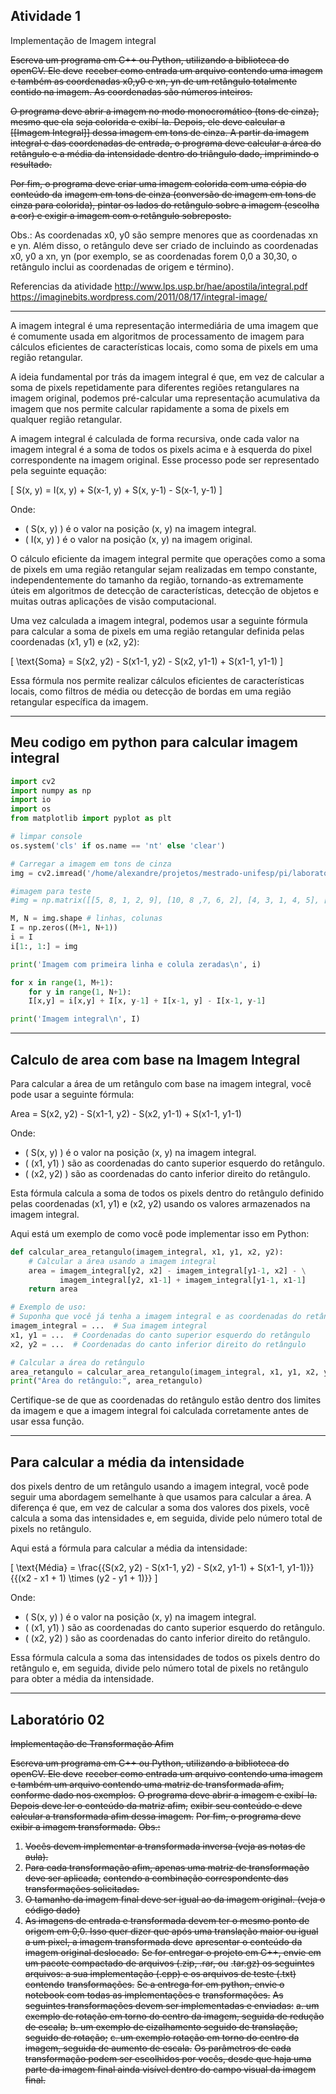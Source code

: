 ## Atividade 1

Implementação de Imagem integral

~~Escreva um programa em C++ ou Python, utilizando a biblioteca do openCV. Ele deve~~
~~receber como entrada um arquivo contendo uma imagem e também as coordenadas x0,y0 e xn, yn de um retângulo totalmente contido na imagem. As coordenadas são números inteiros.~~

~~O programa deve abrir a imagem no modo monocromático (tons de cinza), mesmo que ela~~
~~seja colorida e exibí-la. Depois, ele deve calcular a [[Imagem Integral]] dessa imagem em tons de cinza. A partir da imagem integral e das coordenadas de entrada, o programa deve calcular a área do retângulo e a média da intensidade dentro do triângulo dado, imprimindo o resultado.~~

~~Por fim, o programa deve criar uma imagem colorida com uma cópia do conteúdo da~~
~~imagem em tons de cinza (conversão de imagem em tons de cinza para colorida), pintar os lados do retângulo sobre a imagem (escolha a cor) e exigir a imagem com o retângulo sobreposto.~~

Obs.: As coordenadas x0, y0 são sempre menores que as coordenadas xn e yn. Além disso, o retângulo deve ser criado de incluindo as coordenadas x0, y0 a xn, yn (por exemplo, se as
coordenadas forem 0,0 a 30,30, o retângulo inclui as coordenadas de origem e término).

Referencias da atividade
http://www.lps.usp.br/hae/apostila/integral.pdf
https://imaginebits.wordpress.com/2011/08/17/integral-image/

______________________________

A imagem integral é uma representação intermediária de uma imagem que é comumente usada em algoritmos de processamento de imagem para cálculos eficientes de características locais, como soma de pixels em uma região retangular.

A ideia fundamental por trás da imagem integral é que, em vez de calcular a soma de pixels repetidamente para diferentes regiões retangulares na imagem original, podemos pré-calcular uma representação acumulativa da imagem que nos permite calcular rapidamente a soma de pixels em qualquer região retangular.

A imagem integral é calculada de forma recursiva, onde cada valor na imagem integral é a soma de todos os pixels acima e à esquerda do pixel correspondente na imagem original. Esse processo pode ser representado pela seguinte equação:

\[ S(x, y) = I(x, y) + S(x-1, y) + S(x, y-1) - S(x-1, y-1) \]

Onde:
- \( S(x, y) \) é o valor na posição (x, y) na imagem integral.
- \( I(x, y) \) é o valor na posição (x, y) na imagem original.

O cálculo eficiente da imagem integral permite que operações como a soma de pixels em uma região retangular sejam realizadas em tempo constante, independentemente do tamanho da região, tornando-as extremamente úteis em algoritmos de detecção de características, detecção de objetos e muitas outras aplicações de visão computacional.

Uma vez calculada a imagem integral, podemos usar a seguinte fórmula para calcular a soma de pixels em uma região retangular definida pelas coordenadas (x1, y1) e (x2, y2):

\[ \text{Soma} = S(x2, y2) - S(x1-1, y2) - S(x2, y1-1) + S(x1-1, y1-1) \]

Essa fórmula nos permite realizar cálculos eficientes de características locais, como filtros de média ou detecção de bordas em uma região retangular específica da imagem.

------------------

## Meu codigo em python para calcular imagem integral

```python
import cv2
import numpy as np
import io
import os
from matplotlib import pyplot as plt

# limpar console
os.system('cls' if os.name == 'nt' else 'clear')

# Carregar a imagem em tons de cinza
img = cv2.imread('/home/alexandre/projetos/mestrado-unifesp/pi/laboratorio1/Lenna.png', cv2.IMREAD_GRAYSCALE)

#imagem para teste
#img = np.matrix([[5, 8, 1, 2, 9], [10, 8 ,7, 6, 2], [4, 3, 1, 4, 5], [8, 9, 2, 3, 5], [6, 8, 7, 1, 3]])

M, N = img.shape # linhas, colunas
I = np.zeros((M+1, N+1))
i = I
i[1:, 1:] = img

print('Imagem com primeira linha e colula zeradas\n', i)

for x in range(1, M+1):
	for y in range(1, N+1):
	I[x,y] = i[x,y] + I[x, y-1] + I[x-1, y] - I[x-1, y-1]

print('Imagem integral\n', I)
```


_________________

## Calculo de area com base na Imagem Integral 

Para calcular a área de um retângulo com base na imagem integral, você pode usar a seguinte fórmula:

Area = S(x2, y2) - S(x1-1, y2) - S(x2, y1-1) + S(x1-1, y1-1)

Onde:


- \( S(x, y) \) é o valor na posição (x, y) na imagem integral.
- \( (x1, y1) \) são as coordenadas do canto superior esquerdo do retângulo.
- \( (x2, y2) \) são as coordenadas do canto inferior direito do retângulo.

Esta fórmula calcula a soma de todos os pixels dentro do retângulo definido pelas coordenadas (x1, y1) e (x2, y2) usando os valores armazenados na imagem integral. 

Aqui está um exemplo de como você pode implementar isso em Python:

```python
def calcular_area_retangulo(imagem_integral, x1, y1, x2, y2):
    # Calcular a área usando a imagem integral
    area = imagem_integral[y2, x2] - imagem_integral[y1-1, x2] - \
           imagem_integral[y2, x1-1] + imagem_integral[y1-1, x1-1]
    return area

# Exemplo de uso:
# Suponha que você já tenha a imagem integral e as coordenadas do retângulo
imagem_integral = ...  # Sua imagem integral
x1, y1 = ...  # Coordenadas do canto superior esquerdo do retângulo
x2, y2 = ...  # Coordenadas do canto inferior direito do retângulo

# Calcular a área do retângulo
area_retangulo = calcular_area_retangulo(imagem_integral, x1, y1, x2, y2)
print("Área do retângulo:", area_retangulo)
```

Certifique-se de que as coordenadas do retângulo estão dentro dos limites da imagem e que a imagem integral foi calculada corretamente antes de usar essa função.

_____________________________
## Para calcular a média da intensidade

dos pixels dentro de um retângulo usando a imagem integral, você pode seguir uma abordagem semelhante à que usamos para calcular a área. A diferença é que, em vez de calcular a soma dos valores dos pixels, você calcula a soma das intensidades e, em seguida, divide pelo número total de pixels no retângulo.

Aqui está a fórmula para calcular a média da intensidade:

\[ \text{Média} = \frac{{S(x2, y2) - S(x1-1, y2) - S(x2, y1-1) + S(x1-1, y1-1)}}
{{(x2 - x1 + 1) \times (y2 - y1 + 1)}} \]

Onde:
- \( S(x, y) \) é o valor na posição (x, y) na imagem integral.
- \( (x1, y1) \) são as coordenadas do canto superior esquerdo do retângulo.
- \( (x2, y2) \) são as coordenadas do canto inferior direito do retângulo.

Essa fórmula calcula a soma das intensidades de todos os pixels dentro do retângulo e, em seguida, divide pelo número total de pixels no retângulo para obter a média da intensidade.

___________________

## Laboratório 02

~~Implementação de Transformação Afim~~

~~Escreva um programa em C++ ou Python, utilizando a biblioteca do openCV. Ele deve~~
~~receber como entrada um arquivo contendo uma imagem e também um arquivo contendo uma matriz de transformada afim, conforme dado nos exemplos.~~
~~O programa deve abrir a imagem e exibí-la. Depois deve ler o conteúdo da matriz afim,~~
~~exibir seu conteúdo e deve calcular a transformada afim dessa imagem.~~
~~Por fim, o programa deve exibir a imagem transformada.~~
~~Obs.:~~
1. ~~Vocês devem implementar a transformada inversa (veja as notas de aula).~~
2. ~~Para cada transformação afim, apenas uma matriz de transformação deve ser aplicada,~~
~~contendo a combinação correspondente das transformações solicitadas.~~
3. ~~O tamanho da imagem final deve ser igual ao da imagem original. (veja o código dado)~~
4. ~~As imagens de entrada e transformada devem ter o mesmo ponto de origem em 0,0. Isso quer dizer que após uma translação maior ou igual a um pixel, a imagem transformada deve~~
~~apresentar o conteúdo da imagem original deslocado.~~
~~Se for entregar o projeto em C++, envie em um pacote compactado de arquivos (.zip, .rar, ou~~
~~.tar.gz) os seguintes arquivos: a sua implementação (.cpp) e os arquivos de teste (.txt) contendo~~
~~transformações.~~
~~Se a entrega for em python, envie o notebook com todas as implementações e~~
~~transformações.~~
~~As seguintes transformações devem ser implementadas e enviadas:~~
~~a. um exemplo de rotação em torno do centro da imagem, seguida de redução de escala;~~
~~b. um exemplo de cizalhamento seguido de translação, seguido de rotação;~~
~~c. um exemplo rotação em torno do centro da imagem, seguida de aumento de escala.~~
~~Os parâmetros de cada transformação podem ser escolhidos por vocês, desde que haja uma~~
~~parte da imagem final ainda visível dentro do campo visual da imagem final.~~